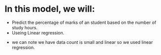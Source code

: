 # In this model, we will:
* Predict the percentage of marks of an student based on the number of study hours.
*  Useing Linear regression. 
- we can note we have data count is small and linear so we used linear regression.
